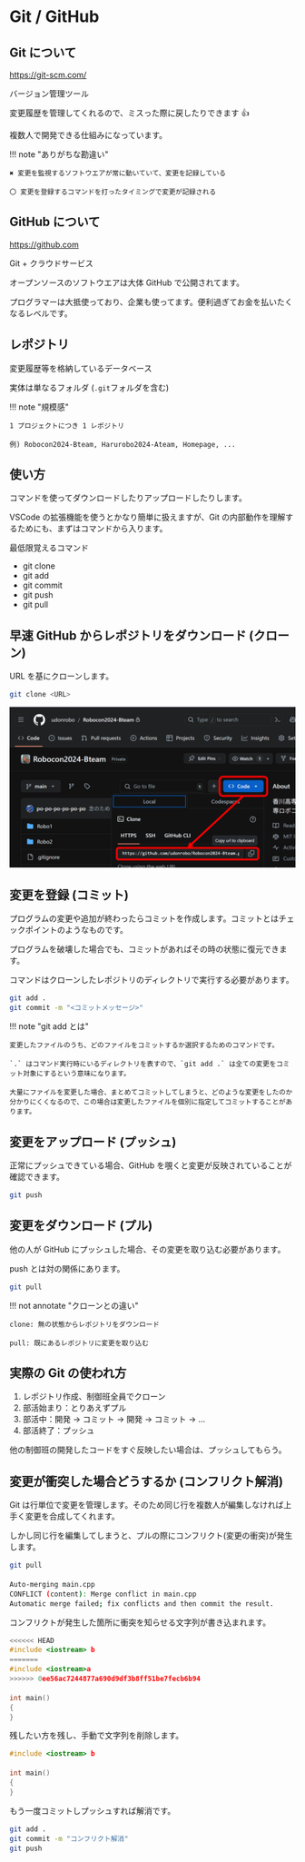 # Git / GitHub

## Git について

<https://git-scm.com/>

バージョン管理ツール

変更履歴を管理してくれるので、ミスった際に戻したりできます 👍

複数人で開発できる仕組みになっています。

!!! note "ありがちな勘違い"

    ✖ 変更を監視するソフトウエアが常に動いていて、変更を記録している

    〇 変更を登録するコマンドを打ったタイミングで変更が記録される

## GitHub について

<https://github.com>

Git + クラウドサービス

オープンソースのソフトウエアは大体 GitHub で公開されてます。

プログラマーは大抵使っており、企業も使ってます。便利過ぎてお金を払いたくなるレベルです。

## レポジトリ

変更履歴等を格納しているデータベース

実体は単なるフォルダ (`.git`フォルダを含む)

!!! note "規模感"

    1 プロジェクトにつき 1 レポジトリ

    例) Robocon2024-Bteam, Harurobo2024-Ateam, Homepage, ...

## 使い方

コマンドを使ってダウンロードしたりアップロードしたりします。

VSCode の拡張機能を使うとかなり簡単に扱えますが、Git の内部動作を理解するためにも、まずはコマンドから入ります。

最低限覚えるコマンド

- git clone
- git add
- git commit
- git push
- git pull

## 早速 GitHub からレポジトリをダウンロード (クローン)

URL を基にクローンします。

```sh
git clone <URL>
```

![alt text](git_url.png)

## 変更を登録 (コミット)

プログラムの変更や追加が終わったらコミットを作成します。コミットとはチェックポイントのようなものです。

プログラムを破壊した場合でも、コミットがあればその時の状態に復元できます。

コマンドはクローンしたレポジトリのディレクトリで実行する必要があります。

```sh
git add .
git commit -m "<コミットメッセージ>"
```

!!! note "git add とは"

    変更したファイルのうち、どのファイルをコミットするか選択するためのコマンドです。

    `.` はコマンド実行時にいるディレクトリを表すので、`git add .` は全ての変更をコミット対象にするという意味になります。

    大量にファイルを変更した場合、まとめてコミットしてしまうと、どのような変更をしたのか分かりにくくなるので、この場合は変更したファイルを個別に指定してコミットすることがあります。

## 変更をアップロード (プッシュ)

正常にプッシュできている場合、GitHub を覗くと変更が反映されていることが確認できます。

```sh
git push
```

## 変更をダウンロード (プル)

他の人が GitHub にプッシュした場合、その変更を取り込む必要があります。

push とは対の関係にあります。

```sh
git pull
```

!!! not annotate "クローンとの違い"

    clone: 無の状態からレポジトリをダウンロード

    pull: 既にあるレポジトリに変更を取り込む

## 実際の Git の使われ方

1. レポジトリ作成、制御班全員でクローン
2. 部活始まり：とりあえずプル
3. 部活中：開発 → コミット → 開発 → コミット → ...
4. 部活終了：プッシュ

他の制御班の開発したコードをすぐ反映したい場合は、プッシュしてもらう。

## 変更が衝突した場合どうするか (コンフリクト解消)

Git は行単位で変更を管理します。そのため同じ行を複数人が編集しなければ上手く変更を合成してくれます。

しかし同じ行を編集してしまうと、プルの際にコンフリクト(変更の衝突)が発生します。

```sh
git pull

Auto-merging main.cpp
CONFLICT (content): Merge conflict in main.cpp
Automatic merge failed; fix conflicts and then commit the result.
```

コンフリクトが発生した箇所に衝突を知らせる文字列が書き込まれます。

```cpp
<<<<<< HEAD
#include <iostream> b
=======
#include <iostream>a
>>>>>> 0ee56ac7244877a690d9df3b8ff51be7fecb6b94

int main()
{
}
```

残したい方を残し、手動で文字列を削除します。

```cpp
#include <iostream> b

int main()
{
}
```

もう一度コミットしプッシュすれば解消です。

```sh
git add .
git commit -m "コンフリクト解消"
git push
```
